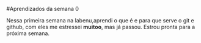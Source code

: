 #Aprendizados da semana 0

Nessa primeira semana na labenu,aprendi o que é e para que serve o git e github, com eles me estressei **muitoo**, mas já passou.
Estrou pronta para a próxima semana.